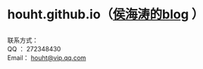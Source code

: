 # houht.github.io（[侯海涛的blog](http://houht.github.io  "打开博客" ) ）


##

联系方式：  
QQ   ：
272348430  
Email：
houht@vip.qq.com  

